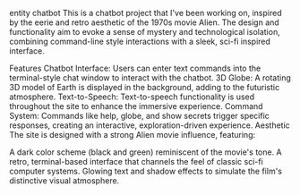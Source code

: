 entity chatbot
This is a chatbot project that I've been working on, inspired by the eerie and retro aesthetic of the 1970s movie Alien. The design and functionality aim to evoke a sense of mystery and technological isolation, combining command-line style interactions with a sleek, sci-fi inspired interface.

Features
Chatbot Interface: Users can enter text commands into the terminal-style chat window to interact with the chatbot.
3D Globe: A rotating 3D model of Earth is displayed in the background, adding to the futuristic atmosphere.
Text-to-Speech: Text-to-speech functionality is used throughout the site to enhance the immersive experience.
Command System: Commands like help, globe, and show secrets trigger specific responses, creating an interactive, exploration-driven experience.
Aesthetic
The site is designed with a strong Alien movie influence, featuring:

A dark color scheme (black and green) reminiscent of the movie's tone.
A retro, terminal-based interface that channels the feel of classic sci-fi computer systems.
Glowing text and shadow effects to simulate the film's distinctive visual atmosphere.